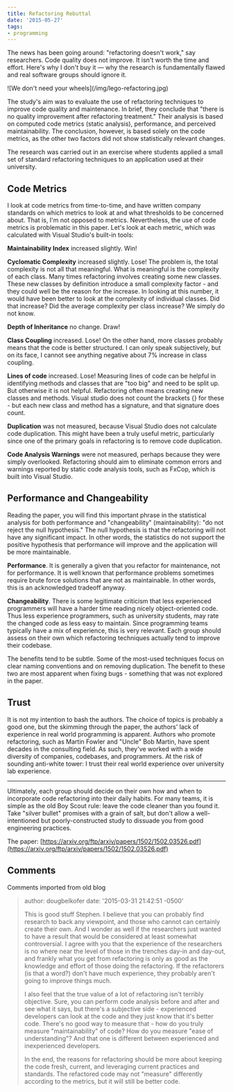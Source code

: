 ```yaml
---
title: Refactoring Rebuttal
date: '2015-05-27'
tags:
- programming
---
```


The news has been going around: "refactoring doesn't work," say researchers.
Code quality does not improve. It isn't worth the time and effort. Here's why I
don't buy it &mdash; why the research is fundamentally flawed and real software groups
should ignore it.

<div class="image">
![We don't need your wheels](/img/lego-refactoring.jpg)
</div>

<!-- truncate -->

The study's aim was to evaluate the use of refactoring techniques to improve
code quality and maintenance. In brief, they conclude that "there is no quality
improvement after refactoring treatment." Their analysis is based on computed
code metrics (static analysis), performance, and perceived maintainability. The
conclusion, however, is based solely on the code metrics, as the other two
factors did not show statistically relevant changes.

The research was carried out in an exercise where students applied a small set
of standard refactoring techniques to an application used at their university.

## Code Metrics

I look at code metrics from time-to-time, and have written company standards on
which metrics to look at and what thresholds to be concerned about. That is, I'm
not opposed to metrics. Nevertheless, the use of code metrics is problematic in
this paper. Let's look at each metric, which was calculated with Visual Studio's
built-in tools:

**Maintainability Index** increased slightly. Win!

**Cyclomatic Complexity** increased slightly. Lose! The problem is, the total
complexity is not all that meaningful. What is meaningful is the complexity of
each class. Many times refactoring involves creating some new classes. These new
classes by definition introduce a small complexity factor - and they could well
be the reason for the increase. In looking at this number, it would have been
better to look at the complexity of individual classes. Did that increase? Did
the average complexity per class increase? We simply do not know.

**Depth of Inheritance** no change. Draw!

**Class Coupling** increased. Lose! On the other hand, more classes probably
means that the code is better structured. I can only speak subjectively, but on
its face, I cannot see anything negative about 7% increase in class coupling.

**Lines of code** increased. Lose! Measuring lines of code can be helpful in
identifying methods and classes that are "too big" and need to be split up. But
otherwise it is not helpful. Refactoring often means creating new classes and
methods. Visual studio does not count the brackets {} for these - but each new
class and method has a signature, and that signature does count.

**Duplication** was not measured, because Visual Studio does not calculate code
duplication. This might have been a truly useful metric, particularly since one
of the primary goals in refactoring is to remove code duplication.

**Code Analysis Warnings** were not measured, perhaps because they were simply
overlooked. Refactoring should aim to eliminate common errors and warnings
reported by static code analysis tools, such as FxCop, which is built into
Visual Studio.

## Performance and Changeability

Reading the paper, you will find this important phrase in the statistical
analysis for both performance and "changeability" (maintainability): "do not
reject the null hypothesis." The null hypothesis is that the refactoring will
not have any significant impact. In other words, the statistics do not support
the positive hypothesis that performance will improve and the application will
be more maintainable.

**Performance**. It is generally a given that you refactor for maintenance, not
for performance. It is well known that performance problems sometimes require
brute force solutions that are not as maintainable. In other words, this is an
acknowledged tradeoff anyway.

**Changeability**. There is some legitimate criticism that less experienced
programmers will have a harder time reading nicely object-oriented code. Thus
less experience programmers, such as university students, may rate the changed
code as less easy to maintain. Since programming teams typically have a mix of
experience, this is very relevant. Each group should assess on their own which
refactoring techniques actually tend to improve their codebase.

The benefits tend to be subtle. Some of the most-used techniques focus on clear
naming conventions and on removing duplication. The benefit to these two are
most apparent when fixing bugs - something that was not explored in the paper.

## Trust

It is not my intention to bash the authors. The choice of topics is probably a
good one, but the skimming through the paper, the authors' lack of experience in
real world programming is apparent. Authors who promote refactoring, such as
Martin Fowler and "Uncle" Bob Martin, have spent decades in the consulting
field. As such, they've worked with a wide diversity of companies, codebases,
and programmers. At the risk of sounding anti-white tower: I trust their real
world experience over university lab experience.

***

Ultimately, each group should decide on their own how and when to incorporate
code refactoring into their daily habits. For many teams, it is simple as the
old Boy Scout rule: leave the code cleaner than you found it. Take "silver
bullet" promises with a grain of salt, but don't allow a well-intentioned but
poorly-constructed study to dissuade you from good engineering practices.

The paper:
[https://arxiv.org/ftp/arxiv/papers/1502/1502.03526.pdf](https://arxiv.org/ftp/arxiv/papers/1502/1502.03526.pdf)

## Comments

Comments imported from old blog

> author: dougbelkofer
> date: '2015-03-31 21:42:51 -0500'
>
> This is good stuff Stephen. I believe that you can probably find research to
> back any viewpoint, and those who cannot can certainly create their own. And I
> wonder as well if the researchers just wanted to have a result that would be
> considered at least somewhat controversial. I agree with you that the
> experience of the researchers is no where near the level of those in the
> trenches day-in and day-out, and frankly what you get from refactoring is only
> as good as the knowledge and effort of those doing the refactoring. If the
> refactorers (is that a word?) don't have much experience, they probably aren't
> going to improve things much.
>
> I also feel that the true value of a lot of refactoring isn't terribly
> objective. Sure, you can perform code analysis before and after and see what
> it says, but there's a subjective side - experienced developers can look at
> the code and they just know that it's better code. There's no good way to
> measure that - how do you truly measure "maintainability" of code? How do you
> measure "ease of understanding"? And that one is different between experienced
> and inexperienced developers.
>
> In the end, the reasons for refactoring should be more about keeping the code
> fresh, current, and leveraging current practices and standards. The refactored
> code may not "measure" differently according to the metrics, but it will still
> be better code.
